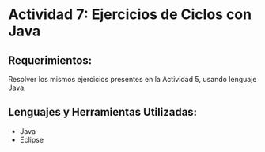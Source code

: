 # Actividad 7: Ejercicios de Ciclos con Java
## Requerimientos:
Resolver los mismos ejercicios presentes en la Actividad 5, usando lenguaje Java.

## Lenguajes y Herramientas Utilizadas:
* Java
* Eclipse
